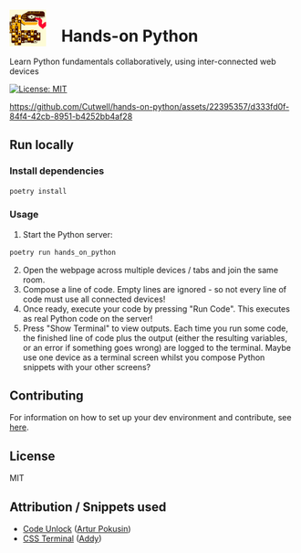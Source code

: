 # <img src="https://github.com/Cutwell/hands-on-python/blob/main/hands_on_python/src/static/logo-64x64.png" style="width:64px;padding-right:20px;margin-bottom:-8px;"> Hands-on Python
 Learn Python fundamentals collaboratively, using inter-connected web devices

<!-- Find new badges at https://shields.io/badges -->
[![License: MIT](https://img.shields.io/badge/License-MIT-yellow.svg)](https://opensource.org/licenses/MIT)



https://github.com/Cutwell/hands-on-python/assets/22395357/d333fd0f-84f4-42cb-8951-b4252bb4af28



## Run locally

### Install dependencies

```sh
poetry install
```

### Usage

1. Start the Python server:

```sh
poetry run hands_on_python
```

2. Open the webpage across multiple devices / tabs and join the same room.
3. Compose a line of code. Empty lines are ignored - so not every line of code must use all connected devices!
4. Once ready, execute your code by pressing "Run Code". This executes as real Python code on the server!
5. Press "Show Terminal" to view outputs. Each time you run some code, the finished line of code plus the output (either the resulting variables, or an error if something goes wrong) are logged to the terminal. Maybe use one device as a terminal screen whilst you compose Python snippets with your other screens?

## Contributing

For information on how to set up your dev environment and contribute, see [here](.github/CONTRIBUTING.md).

## License

MIT

## Attribution / Snippets used

- [Code Unlock](https://codepen.io/apokusin/pen/njaZmW) ([Artur Pokusin](https://codepen.io/apokusin))
- [CSS Terminal](https://codepen.io/addyosmani/pen/avxmvN) ([Addy](https://codepen.io/addyo))
